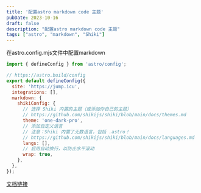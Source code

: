 ```yaml
---
title: '配置astro markdown code 主题'
pubDate: 2023-10-16
draft: false
description: "配置astro markdown code 主题"
tags: ["astro", "markdown", "Shiki"]
---
```


在astro.config.mjs文件中配置markdown

```js
import { defineConfig } from 'astro/config';

// https://astro.build/config
export default defineConfig({
  site: 'https://jump.icu',
  integrations: [],
  markdown: {
    shikiConfig: {
      // 选择 Shiki 内置的主题（或添加你自己的主题）
      // https://github.com/shikijs/shiki/blob/main/docs/themes.md
      theme: 'one-dark-pro',
      // 添加自定义语言
      // 注意：Shiki 内置了无数语言，包括 .astro！
      // https://github.com/shikijs/shiki/blob/main/docs/languages.md
      langs: [],
      // 启用自动换行，以防止水平滚动
      wrap: true,
    },
  },
});
```

[文档链接](https://docs.astro.build/zh-cn/guides/markdown-content/#%E8%AF%AD%E6%B3%95%E9%AB%98%E4%BA%AE)